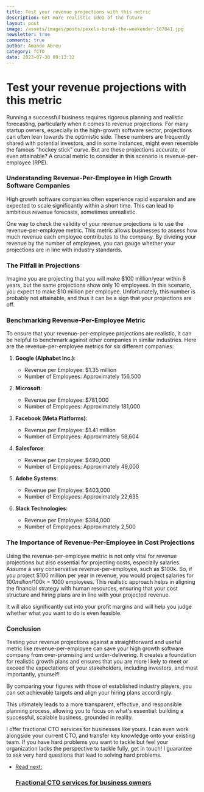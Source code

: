 ```yaml
---
title: Test your revenue projections with this metric
description: Get more realistic idea of the future
layout: post
image: /assets/images/posts/pexels-burak-the-weekender-187041.jpg
newsletter: true
comments: true
author: Amando Abreu
category: fCTO
date: 2023-07-30 09:13:32
---
```

# Test your revenue projections with this metric

Running a successful business requires rigorous planning and realistic forecasting, particularly when it comes to revenue projections. For many startup owners, especially in the high-growth software sector, projections can often lean towards the optimistic side. These numbers are frequently shared with potential investors, and in some instances, might even resemble the famous "hockey stick" curve. But are these projections accurate, or even attainable? A crucial metric to consider in this scenario is revenue-per-employee (RPE).

### Understanding Revenue-Per-Employee in High Growth Software Companies

High growth software companies often experience rapid expansion and are expected to scale significantly within a short time. This can lead to ambitious revenue forecasts, sometimes unrealistic.

One way to check the validity of your revenue projections is to use the revenue-per-employee metric. This metric allows businesses to assess how much revenue each employee contributes to the company. By dividing your revenue by the number of employees, you can gauge whether your projections are in line with industry standards.

### The Pitfall in Projections

Imagine you are projecting that you will make $100 million/year within 6 years, but the same projections show only 10 employees. In this scenario, you expect to make $10 million per employee. Unfortunately, this number is probably not attainable, and thus it can be a sign that your projections are off.

### Benchmarking Revenue-Per-Employee Metric

To ensure that your revenue-per-employee projections are realistic, it can be helpful to benchmark against other companies in similar industries. Here are the revenue-per-employee metrics for six different companies:

1. **Google (Alphabet Inc.)**:
    - Revenue per Employee: $1.35 million
    - Number of Employees: Approximately 156,500

2. **Microsoft**:
    - Revenue per Employee: $781,000
    - Number of Employees: Approximately 181,000

3. **Facebook (Meta Platforms)**:
    - Revenue per Employee: $1.41 million
    - Number of Employees: Approximately 58,604

4. **Salesforce**:
    - Revenue per Employee: $490,000
    - Number of Employees: Approximately 49,000

5. **Adobe Systems**:
    - Revenue per Employee: $403,000
    - Number of Employees: Approximately 22,635

6. **Slack Technologies**:
    - Revenue per Employee: $384,000
    - Number of Employees: Approximately 2,500


### The Importance of Revenue-Per-Employee in Cost Projections

Using the revenue-per-employee metric is not only vital for revenue projections but also essential for projecting costs, especially salaries. Assume a very conservative revenue-per-employee, such as $100k. So, if you project $100 million per year in revenue, you would project salaries for $100 million/$100k = 1000 employees. This realistic approach helps in aligning the financial strategy with human resources, ensuring that your cost structure and hiring plans are in line with your projected revenue.

It will also significantly cut into your profit margins and will help you judge whether what you want to do is even feasible.

### Conclusion

Testing your revenue projections against a straightforward and useful metric like revenue-per-employee can save your high growth software company from over-promising and under-delivering. It creates a foundation for realistic growth plans and ensures that you are more likely to meet or exceed the expectations of your stakeholders, including investors, and most importantly, yourself!

By comparing your figures with those of established industry players, you can set achievable targets and align your hiring plans accordingly.

This ultimately leads to a more transparent, effective, and responsible planning process, allowing you to focus on what's essential: building a successful, scalable business, grounded in reality.



I offer fractional CTO services for businesses like yours. I can even work alongside your current CTO, and transfer key knowledge onto your existing team. If you have hard problems you want to tackle but feel your organization lacks the perspective to tackle fully, get in touch! I guarantee to ask very hard questions that lead to solving hard problems.

<ul class="listing">
    <li class="listing__li">
        <a class="listing__link block" href="/fractional-cto/">
            <div class="listing__item">
                <div class="listing__type">Read next:</div>
                <h3 class="listing__title">Fractional CTO services for business owners</h3>
            </div>
        </a>
    </li>
</ul>